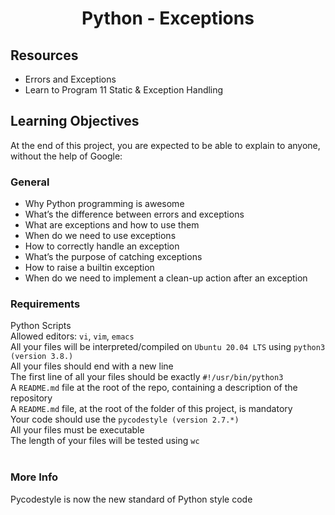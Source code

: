 # <p align="center">Python - Exceptions</p>
  
## Resources

- Errors and Exceptions
- Learn to Program 11 Static & Exception Handling 

## Learning Objectives
At the end of this project, you are expected to be able to explain to anyone, without the help of Google:

### General
- Why Python programming is awesome
- What’s the difference between errors and exceptions
- What are exceptions and how to use them
- When do we need to use exceptions
- How to correctly handle an exception
- What’s the purpose of catching exceptions
- How to raise a builtin exception
- When do we need to implement a clean-up action after an exception

### Requirements
Python Scripts<br>
Allowed editors: `vi`, `vim`, `emacs`<br>
All your files will be interpreted/compiled on `Ubuntu 20.04 LTS` using `python3 (version 3.8.)`<br>
All your files should end with a new line<br>
The first line of all your files should be exactly `#!/usr/bin/python3`<br>
A `README.md` file at the root of the repo, containing a description of the repository<br>
A `README.md` file, at the root of the folder of this project, is mandatory<br>
Your code should use the `pycodestyle (version 2.7.*)`<br>
All your files must be executable<br>
The length of your files will be tested using `wc`<br>
<br>
### More Info
Pycodestyle is now the new standard of Python style code